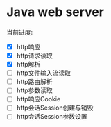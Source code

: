 # Java web server
当前进度:
- [x] http响应
- [x] http请求读取
- [x] http解析
- [ ] http文件输入流读取
- [ ] http路由解析
- [ ] http参数读取
- [ ] http响应Cookie
- [ ] http会话Session创建与销毁
- [ ] http会话Session参数设置
